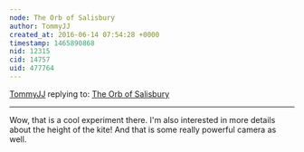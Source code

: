 ```yaml
---
node: The Orb of Salisbury
author: TommyJJ
created_at: 2016-06-14 07:54:28 +0000
timestamp: 1465890868
nid: 12315
cid: 14757
uid: 477764
---
```




[TommyJJ](../profile/TommyJJ) replying to: [The Orb of Salisbury](../notes/cfastie/10-17-2015/the-orb-of-salisbury)

----
Wow, that is a cool experiment there. I'm also interested in more details about the height of the kite! And that is some really powerful camera as well.